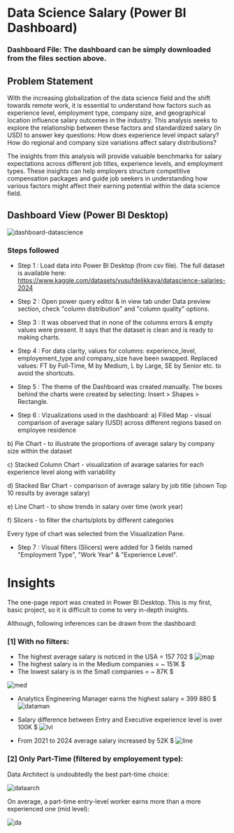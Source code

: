 
# Data Science Salary (Power BI Dashboard)

### Dashboard File: The dashboard can be simply downloaded from the files section above.

## Problem Statement

With the increasing globalization of the data science field and the shift towards remote work, it is essential to understand how factors such as experience level, employment type, company size, and geographical location influence salary outcomes in the industry. This analysis seeks to explore the relationship between these factors and standardized salary (in USD) to answer key questions: How does experience level impact salary? How do regional and company size variations affect salary distributions?

The insights from this analysis will provide valuable benchmarks for salary expectations across different job titles, experience levels, and employment types. These insights can help employers structure competitive compensation packages and guide job seekers in understanding how various factors might affect their earning potential within the data science field.

## Dashboard View (Power BI Desktop)

![dashboard-datascience](https://github.com/user-attachments/assets/f3b4fdb5-e93a-427c-97ab-6462e5e9d102)

### Steps followed 

- Step 1 : Load data into Power BI Desktop (from csv file). The full dataset is available here: 
https://www.kaggle.com/datasets/yusufdelikkaya/datascience-salaries-2024

- Step 2 : Open power query editor & in view tab under Data preview section, check "column distribution" and "column quality" options.

- Step 3 : It was observed that in none of the columns errors & empty values were present. It says that the dataset is clean and is ready to making charts. 

- Step 4 : For data clarity, values for columns: experience_level, employement_type and company_size have been swapped. Replaced values: FT by Full-Time, M by Medium, L by Large, SE by Senior etc. to avoid the shortcuts.

- Step 5 : The theme of the Dashboard was created manually. The boxes behind the charts were created by selecting: Insert > Shapes > Rectangle.

- Step 6 : Vizualizations used in the dashboard:
a) Filled Map - visual comparison of average salary (USD) across different regions based on employee residence 

b) Pie Chart - to illustrate the proportions of average salary by company size within the dataset

c) Stacked Column Chart - visualization of avarage salaries for each experience level along with variability

d) Stacked Bar Chart - comparison of average salary by job title (shown Top 10 results by average salary)

e) Line Chart - to show trends in salary over time (work year)

f) Slicers - to filter the charts/plots by different categories

Every type of chart was selected from the Visualization Pane.

- Step 7 : Visual filters (Slicers) were added for 3 fields named "Employment Type", "Work Year" & "Experience Level".


# Insights

The one-page report was created in Power BI Desktop. This is my first, basic project, so it is difficult to come to very in-depth insights.

Although, following inferences can be drawn from the dashboard:

### [1] With no filters:
 - The highest average salary is noticed in the USA = 157 702 $
 ![map](https://github.com/user-attachments/assets/b29b6cdb-81cd-45fb-9fb3-07ce21537f91)
 - The highest salary is in the Medium companies = ~ 151K $
 - The lowest salary is in the Small companies = ~ 87K $

![med](https://github.com/user-attachments/assets/901853e6-2b79-494c-afc2-ea222a52c57f)

 - Analytics Engineering Manager earns the highest salary = 399 880 $
 ![dataman](https://github.com/user-attachments/assets/df3cd4ca-b34d-4abc-9ebe-1244c4e04056)

 - Salary difference between Entry and Executive experience level is over 100K $
![lvl](https://github.com/user-attachments/assets/7a924753-115c-4315-a71e-97aadfc8eb15)

 - From 2021 to 2024 average salary increased by 52K $
![line](https://github.com/user-attachments/assets/d314e655-5a54-464c-a2dc-fadb26523369)

### [2] Only Part-Time (filtered by employement type):
Data Architect is undoubtedly the best part-time choice:

![dataarch](https://github.com/user-attachments/assets/b7ac7b87-bddf-4388-874a-782bc16bdbd5)

On average, a part-time entry-level worker earns more than a more experienced one (mid level):

![da](https://github.com/user-attachments/assets/8f90a17c-3501-493d-9e63-15f5df809e19)





